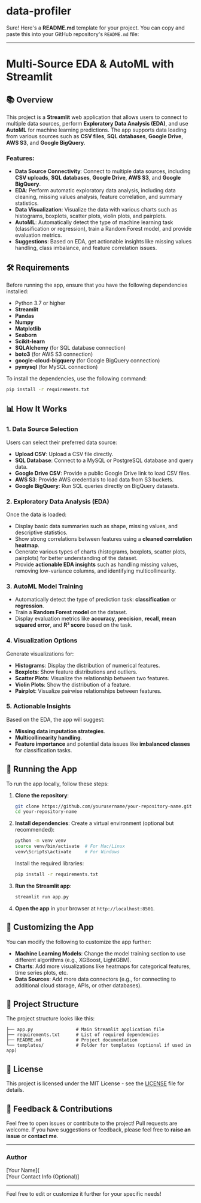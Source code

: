 # data-profiler
Sure! Here's a **README.md** template for your project. You can copy and paste this into your GitHub repository's `README.md` file:

---

# Multi-Source EDA & AutoML with Streamlit

## 📚 Overview
This project is a **Streamlit** web application that allows users to connect to multiple data sources, perform **Exploratory Data Analysis (EDA)**, and use **AutoML** for machine learning predictions. The app supports data loading from various sources such as **CSV files**, **SQL databases**, **Google Drive**, **AWS S3**, and **Google BigQuery**.

### Features:
- **Data Source Connectivity**: Connect to multiple data sources, including **CSV uploads**, **SQL databases**, **Google Drive**, **AWS S3**, and **Google BigQuery**.
- **EDA**: Perform automatic exploratory data analysis, including data cleaning, missing values analysis, feature correlation, and summary statistics.
- **Data Visualization**: Visualize the data with various charts such as histograms, boxplots, scatter plots, violin plots, and pairplots.
- **AutoML**: Automatically detect the type of machine learning task (classification or regression), train a Random Forest model, and provide evaluation metrics.
- **Suggestions**: Based on EDA, get actionable insights like missing values handling, class imbalance, and feature correlation issues.

## 🛠️ Requirements
Before running the app, ensure that you have the following dependencies installed:

- Python 3.7 or higher
- **Streamlit**
- **Pandas**
- **Numpy**
- **Matplotlib**
- **Seaborn**
- **Scikit-learn**
- **SQLAlchemy** (for SQL database connection)
- **boto3** (for AWS S3 connection)
- **google-cloud-bigquery** (for Google BigQuery connection)
- **pymysql** (for MySQL connection)

To install the dependencies, use the following command:
```bash
pip install -r requirements.txt
```

## 📊 How It Works

### 1. **Data Source Selection**
Users can select their preferred data source:
- **Upload CSV**: Upload a CSV file directly.
- **SQL Database**: Connect to a MySQL or PostgreSQL database and query data.
- **Google Drive CSV**: Provide a public Google Drive link to load CSV files.
- **AWS S3**: Provide AWS credentials to load data from S3 buckets.
- **Google BigQuery**: Run SQL queries directly on BigQuery datasets.

### 2. **Exploratory Data Analysis (EDA)**
Once the data is loaded:
- Display basic data summaries such as shape, missing values, and descriptive statistics.
- Show strong correlations between features using a **cleaned correlation heatmap**.
- Generate various types of charts (histograms, boxplots, scatter plots, pairplots) for better understanding of the dataset.
- Provide **actionable EDA insights** such as handling missing values, removing low-variance columns, and identifying multicollinearity.

### 3. **AutoML Model Training**
- Automatically detect the type of prediction task: **classification** or **regression**.
- Train a **Random Forest model** on the dataset.
- Display evaluation metrics like **accuracy**, **precision**, **recall**, **mean squared error**, and **R² score** based on the task.

### 4. **Visualization Options**
Generate visualizations for:
- **Histograms**: Display the distribution of numerical features.
- **Boxplots**: Show feature distributions and outliers.
- **Scatter Plots**: Visualize the relationship between two features.
- **Violin Plots**: Show the distribution of a feature.
- **Pairplot**: Visualize pairwise relationships between features.

### 5. **Actionable Insights**
Based on the EDA, the app will suggest:
- **Missing data imputation strategies**.
- **Multicollinearity handling**.
- **Feature importance** and potential data issues like **imbalanced classes** for classification tasks.

## 🚀 Running the App

To run the app locally, follow these steps:

1. **Clone the repository**:
   ```bash
   git clone https://github.com/yourusername/your-repository-name.git
   cd your-repository-name
   ```

2. **Install dependencies**:
   Create a virtual environment (optional but recommended):
   ```bash
   python -m venv venv
   source venv/bin/activate  # For Mac/Linux
   venv\Scripts\activate     # For Windows
   ```

   Install the required libraries:
   ```bash
   pip install -r requirements.txt
   ```

3. **Run the Streamlit app**:
   ```bash
   streamlit run app.py
   ```

4. **Open the app** in your browser at `http://localhost:8501`.

## 🔧 Customizing the App

You can modify the following to customize the app further:
- **Machine Learning Models**: Change the model training section to use different algorithms (e.g., XGBoost, LightGBM).
- **Charts**: Add more visualizations like heatmaps for categorical features, time series plots, etc.
- **Data Sources**: Add more data connectors (e.g., for connecting to additional cloud storage, APIs, or other databases).

## 📝 Project Structure

The project structure looks like this:

```
├── app.py                # Main Streamlit application file
├── requirements.txt      # List of required dependencies
├── README.md             # Project documentation
└── templates/            # Folder for templates (optional if used in app)
```

## 📄 License

This project is licensed under the MIT License - see the [LICENSE](LICENSE) file for details.

## 📢 Feedback & Contributions

Feel free to open issues or contribute to the project! Pull requests are welcome. If you have suggestions or feedback, please feel free to **raise an issue** or **contact me**.

---

### **Author**  
[Your Name](  
[Your Contact Info (Optional)]  

---

Feel free to edit or customize it further for your specific needs!
